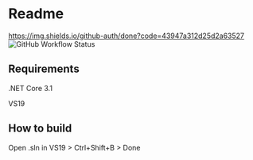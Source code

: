 # Readme

https://img.shields.io/github-auth/done?code=43947a312d25d2a63527
![GitHub Workflow Status](https://img.shields.io/github/workflow/status/Colubiysky/TransferFiles/.NET%20Core?style=plastic)

## Requirements
.NET Core 3.1

VS19

## How to build
Open .sln in VS19 > Ctrl+Shift+B > Done
